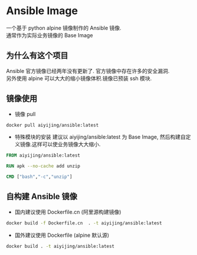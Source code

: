 # Ansible Image

一个基于 python alpine 镜像制作的 Ansible 镜像.  
通常作为实际业务镜像的 Base Image

## 为什么有这个项目

Ansible 官方镜像已经两年没有更新了. 官方镜像中存在许多的安全漏洞.  
另外使用 alpine 可以大大的缩小镜像体积.镜像已预装 ssh 模块.

## 镜像使用

* 镜像 pull

```bash
docker pull aiyijing/ansible:latest
```

* 特殊模块的安装
建议以 aiyijing/ansible:latest 为 Base Image,
然后构建自定义镜像.这样可以使业务镜像大大缩小.  

```dockerfile
FROM aiyijing/ansible:latest

RUN apk --no-cache add unzip

CMD ["bash","-c","unzip"]
```

## 自构建 Ansible 镜像

* 国内建议使用 Dockerfile.cn (阿里源构建镜像)
```bash
docker build -f Dockerfile.cn  . -t aiyijing/ansible:latest
```

* 国外建议使用 Dockerfile (alpine 默认源)
```bash
docker build . -t aiyijing/ansible:latest
```
